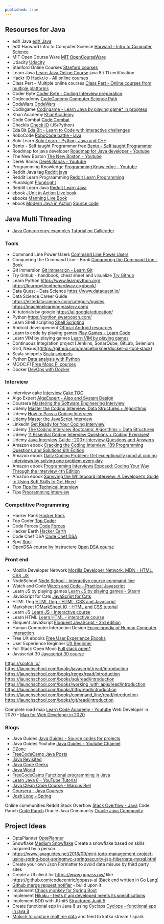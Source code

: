```yaml
---
published: true
---
```

## Resourses for Java


- edX Java [edX Java](https://www.edx.org/learn/java)
- edX Harward Intro to Computer Science [Harward - Intro to Computer Science](https://www.edx.org/course/cs50s-introduction-to-computer-science)
- MIT Open Course Ware [MIT OpenCourseWare](https://ocw.mit.edu/index.htm)
- Udacity [Udacity](https://udacity.com)
- Stanford Online Courses [Stanford courses](https://online.stanford.edu/search-catalog?type=All&topics[1047]=1047&topics[1057]=1057&topics[1064]=1064&topics[1073]=1073&topics[1062]=1062&topics[1060]=1060&topics[1065]=1065&topics[1063]=1063&topics[1072]=1072)
- Learn Java [Learn Java Online Course](https://www.learnjavaonline.org/)
java 8 / 11 certification
- Hackr IO [Hackr.io - All online courses](https://hackr.io/)
- Class Pert - Multiple online courses [Class Pert - Online courses from multiple platforms](https://classpert.com/)
- Coder Byte [Coder Byte - Coding Interview preparation](https://coderbyte.com/)
- Codecademy [CodeCademy Computer Science Path](https://www.codecademy.com/learn/paths/computer-science)
- CodeWars [CodeWars](https://www.codewars.com/)
- Codingame [Codingame - Learn Java by playing game* in progress](https://www.codingame.com/)
- Khan Academy [KhanAcademy](https://www.khanacademy.org/)
- Code Combat [Code Combat](https://codecombat.com/)
- CheckIo [Check IO](https://checkio.org/) (JS/Python)
- Eda Bit [Eda Bit - Learn to Code with interactive challenges](https://edabit.com/)
- RoboCode [RoboCode battle - java](https://robocode.sourceforge.io/)
- Solo Learn [Solo Learn - Python, Java and C++](https://www.sololearn.com/)
- Bento - Self taught Programmer free [Bento - Self taught Programmer](https://bento.io/)
- Roadmap for java developer [Roadmap for Java developer - Youtube](https://www.youtube.com/watch?v=5ugNCystwa0)
- The New Boston [The New Boston - Youtube](https://www.youtube.com/user/thenewboston)
- Derek Banas [Derek Banas - Youtube](https://www.youtube.com/user/derekbanas/playlists)
- Programming Knowledge [Programming Knowledge - Youtube](https://www.youtube.com/user/ProgrammingKnowledge)
- Reddit Java tag [Reddit java](https://www.reddit.com/r/java/)
- Reddit Learn Prograamming [Reddit Learn Programming](https://www.reddit.com/r/learnprogramming/)
- Pluralsight [Pluralsight](https://www.pluralsight.com/)
- Reddit Learn Java [Reddit Learn Java](https://www.reddit.com/r/learnjava/)
- ebook [JUnit in Action Live book ](https://livebook.manning.com/book/junit-in-action-third-edition/welcome/v-6/2)
- ebooks [Manning Live Book](https://livebook.manning.com/)
- ebook [Modern Java in Action](https://github.com/codegymdanang/CGDN-Ebooks/blob/master/Java/Modern%20Java%20in%20Action%2C%202nd%20Edition.pdf)      [Source code](https://www.manning.com/downloads/1631)

## Java Multi Threading
- [Java Concurrency examples](https://github.com/bhavyakamboj/java-concurrency-examples)    [Tutorial on Callicoder](https://www.callicoder.com/java-concurrency-multithreading-basics/)

### Tools
- Command Line Power Users [Command Line Power Users](https://commandlinepoweruser.com/)
- Conquering the Command Line - Book [Conquering the Command Line - Book](http://conqueringthecommandline.com/book)
- Git Immersion [Git Immersion - Learn Git](http://gitimmersion.com/)
- Try Github - handbook, cheat sheet and visualize [Try Github](https://try.github.io/)
- Learn Python https://www.learnpython.org/ https://learnpythonthehardway.org/book/
- Data Quest - Data Science https://www.dataquest.io/ 
- Data Science Career Guide https://elitedatascience.com/category/guides https://machinelearningmastery.com/
- AI tutorials by google https://ai.google/education/
- Python https://python.swaroopch.com/
- Learn Shell scripting [Shell Scripting](https://www.learnshell.org/)
- Android developement [Official Android resources](https://developer.android.com/courses#for-new-programmers)
- Learn to code by playing games [Play Games - Learn Code](https://firebearstudio.com/blog/play-code-learn-programming-by-playing-games.html)
- Learn VIM by playing games [Learn VIM by playing games](https://vim-adventures.com/)
- Continuous Integration project [Jenkins, SonarQube, GitLab, Selenium Grid, Nexus]((https://github.com/marcelbirkner/docker-ci-tool-stack)
- Scala snippets [Scala snippets](https://github.com/reljicd/spark-playground)
- Python [Data analysis with Python](https://csmastersuh.github.io/data_analysis_with_python_spring_2020/)
- MOOC.FI [Free Mooc FI courses](https://www.mooc.fi/en/)
- Docker [DevOps with Docker](https://devopswithdocker.com/)

### Interview
- Interview cake [Interview Cake TOC](https://www.interviewcake.com/table-of-contents)
- Algo Expert [AlgoExpert - Algo and System Design](https://www.algoexpert.io/)
- Coursera [Mastering the Software Engineering Interview](https://www.coursera.org/learn/cs-tech-interview)
- Udemy [Master the Coding Interview: Data Structures + Algorithms
](https://www.udemy.com/course/master-the-coding-interview-data-structures-algorithms/?)
- Udemy [How to Pass a Coding Interview](https://www.udemy.com/course/how-to-pass-a-coding-interview/)
- Udemy [Master the JavaScript Interview](https://www.udemy.com/course/master-the-javascript-interview/)
- LinkedIn [Get Ready for Your Coding Interview](https://www.linkedin.com/learning/get-ready-for-your-coding-interview)
- Udemy [The Coding Interview Bootcamp: Algorithms + Data Structures](https://www.udemy.com/course/coding-interview-bootcamp-algorithms-and-data-structure/)
- Udemy [11 Essential Coding Interview Questions + Coding Exercises!](https://www.udemy.com/course/11-essential-coding-interview-questions/)
- Udemy [Java Interview Guide : 200+ Interview Questions and Answers](https://www.udemy.com/course/java-interview-questions-and-answers/)
- Amazon ebook [Cracking the Coding Interview: 189 Programming Questions and Solutions 6th Edition
](https://www.amazon.com/Cracking-Coding-Interview-Programming-Questions)
- Amazon ebook [Daily Coding Problem: Get exceptionally good at coding interviews by solving one problem every day](https://www.amazon.com/Daily-Coding-Problem-exceptionally-interviews/)
- Amazon ebook [Programming Interviews Exposed: Coding Your Way Through the Interview 4th Edition](https://www.amazon.com/Programming-Interviews-Exposed-Through-Interview)
- Amazon ebook [Surviving the Whiteboard Interview: A Developer’s Guide to Using Soft Skills to Get Hired](https://www.amazon.com/Surviving-Whiteboard-Interview-Developers-Skills/)
- Tips [Tips for Technical Interview](https://learntocodewith.me/posts/technical-interview/)
- Tips [Programming Interview](https://learntocodewith.me/posts/programming-interview/)

### Competitive Programming
- Hacker Rank [Hacker Rank](https://www.hackerrank.com/dashboard)
- Top Coder [Top Coder](https://www.topcoder.com/thrive/tracks?track=Competitive%20Programming)
- Code Forces [Code Forces](http://codeforces.com/)
- Hacker Earth [Hacker Earth](https://www.hackerearth.com/)
- Code Chef DSA [Code Chef DSA](https://www.codechef.com/LEARNDSA?order=desc&sortBy=successful_submissions)
- Spoj [Spoj](https://www.spoj.com/)
- OpenDSA course by Instructure [Open DSA course](https://canvas.instructure.com/)

### Front end
- Mozilla Developer Network [Mozilla Developer Network: MDN - HTML, CSS, JS](https://developer.mozilla.org/en-US/)
- NodeSchool [Node School - interactive course command line](https://nodeschool.io/)
- Watch and Code [Watch and Code - Practical Javascript](https://watchandcode.com/)
- Learn JS by playing games [Learn JS by playing games - Steam](https://screeps.com/)
- JavaScript for Cats [JavaScript for Cats](http://jsforcats.com/)
- HTML Dog [HTML Dog - HTML, CSS and Javascript](https://www.htmldog.com/)
- Marksheet IO[MarkSheet IO - HTML and CSS tutorial](https://marksheet.io/)
- Learn JS [Learn JS - Interactive course](https://www.learn-js.org/)
- Learn HTML [Learn HTML - interactive course](https://www.learn-html.org/)
- Eloquent JavaScript [Eloquent JavaScript - 3rd edition](https://eloquentjavascript.net/)
- Human Computer Interaction Design [Encyclopedia of Human Computer Interaction](https://www.interaction-design.org/literature/book/the-encyclopedia-of-human-computer-interaction-2nd-ed)
- Free UX ebooks [Free User Experience Ebooks](https://www.uxpin.com/studio/ebooks/)
- User Experience Beginner [UX Beginner](https://www.uxbeginner.com/)
- Full Stack Open Mooc [Full stack open*](https://fullstackopen.com/en/)
- Javascript 30 [Javascript 30 course](https://javascript30.com/)


https://scotch.io/
https://launchschool.com/books/javascript/read/introduction
https://launchschool.com/books/regex/read/introduction
https://launchschool.com/books/sql/read/introduction
https://launchschool.com/books/working_with_apis/read/introduction
https://launchschool.com/books/http/read/introduction
https://launchschool.com/books/command_line/read/introduction
https://launchschool.com/books/git/read/introduction

Complete road map [Learn Code Academy - Youtube](https://www.youtube.com/user/learncodeacademy)
Web Developer in 2020 - [Map for Web Developer in 2020](https://coggle.it/diagram/XfeRbWj7xy3dsEX8/t/web-development-in-2020)

### Blogs
- Java Guides [Java Guides - Source codes for projects](https://www.javaguides.net/)
- Java Guides Youtube [Java Guides - Youtube Channel](https://www.youtube.com/channel/UC1Be9fnFTlcsUlejgfqag0g/)
- [DZone](https://dzone.com/)
- [FreeCodeCamp Java Posts](https://www.freecodecamp.org/news/tag/java/)
- [Java Revisited](https://javarevisited.blogspot.com/)
- [Java Code Geeks](https://www.javacodegeeks.com/)
- [Java World](https://www.javaworld.com/)
- [FreeCodeCamp Functional programming in Java](https://www.freecodecamp.org/news/functional-programming-in-java-course/)
- [Learn Java 8 - YouTube Tutorial](https://www.youtube.com/watch?v=grEKMHGYyns)
- [Java Clean Code Course - Marcus Biel](https://marcus-biel.com/clean-code-courses/) 
- [Coursera - Java Courses](https://www.coursera.org/courses?query=java)
- [Josh Long - Spring](http://joshlong.com/)


Online communities
Reddit
Stack Overflow [Stack Overflow - Java](https://stackoverflow.com/questions/tagged/java)
Code Ranch [Code Ranch](https://coderanch.com/c/java)
Oracle Java Community [Oracle Java Community](https://www.oracle.com/technetwork/java/community/index.html)

## Project Ideas
- OptaPlanner [OptaPlanner](https://www.optaplanner.org/)
- Snowflake [Medium Snowflake](https://snowflake.medium.com/#5,2,3,2,4,1,1,4,3,2,0,4,2,2,3,0,Cersei%20Lannister,Principal%20Engineer) Create a snowflake based on skills acquired by a person 
- https://www.javaguides.net/2018/09/mini-todo-management-project-using-spring-boot-springmvc-springsecurity-jsp-hibernate-mysql.html
- Create your own Json Formatter to avoid data misuse by third party sites
- Create a UI client for https://www.gopass.pw/ like https://github.com/codecentric/gopass-ui (Back end written in Go Lang)
- [Github merge request notifier](https://github.com/bhavyakamboj/merge-request-notifier) - build upon it
- Implement [Chaos monkey for Spring Boot](https://github.com/bhavyakamboj/chaos-monkey-spring-boot)
- Implement [Hikaku - tests if api developed meets its specifications](https://github.com/codecentric/hikaku)
- Implement BDD with JUnit5 [Structured Junit 5](https://blog.codecentric.de/en/2018/09/structured-junit-5-testing/)
- Create functional app in Java 8 using Cyclops [Cyclops - functional app in java 8](https://github.com/aol/cyclops)
- [Moloch to capture realtime data](https://github.com/aol/moloch) and feed to kafka stream / spark
